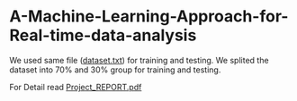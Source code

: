 # A-Machine-Learning-Approach-for-Real-time-data-analysis

We used same file ([dataset.txt](https://github.com/marufzaman/A-Machine-Learning-Approach-for-Real-time-data-analysis/blob/master/dataset.txt)) for training and testing.
We splited the dataset into 70% and 30% group for training and testing.

For Detail read [Project_REPORT.pdf](https://bit.ly/341EY9g)
